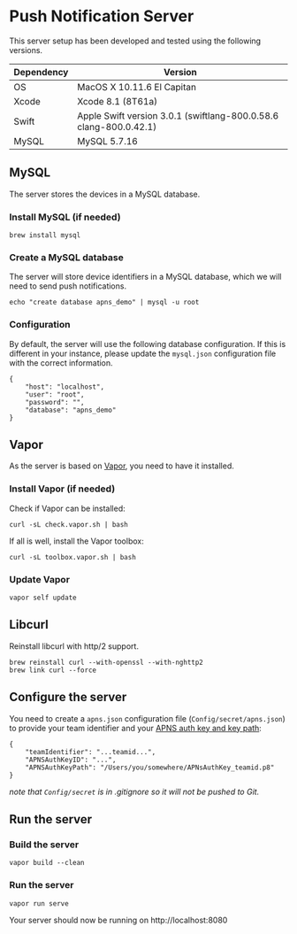 # Push Notification Server

This server setup has been developed and tested using the following versions.

|Dependency|Version|
|----------|-------|
|OS|MacOS X 10.11.6 El Capitan|
|Xcode|Xcode 8.1 (8T61a)|
|Swift|Apple Swift version 3.0.1 (swiftlang-800.0.58.6 clang-800.0.42.1)|
|MySQL|MySQL 5.7.16|

## MySQL

The server stores the devices in a MySQL database.

### Install MySQL (if needed)

```
brew install mysql
```

### Create a MySQL database

The server will store device identifiers in a MySQL database, which we will need to send push notifications.

```
echo "create database apns_demo" | mysql -u root
```

### Configuration

By default, the server will use the following database configuration. If this is different in your instance, please update the `mysql.json` configuration file with the correct information.

```
{
    "host": "localhost",
    "user": "root",
    "password": "",
    "database": "apns_demo"
}

```

## Vapor

As the server is based on [Vapor](http://vapor.codes), you need to have it installed.

### Install Vapor (if needed)

Check if Vapor can be installed:

```
curl -sL check.vapor.sh | bash
```

If all is well, install the Vapor toolbox:

```
curl -sL toolbox.vapor.sh | bash
```

### Update Vapor

```
vapor self update
```

## Libcurl

Reinstall libcurl with http/2 support.

```
brew reinstall curl --with-openssl --with-nghttp2
brew link curl --force
```

## Configure the server

You need to create a `apns.json` configuration file (`Config/secret/apns.json`) to provide your team identifier and your [APNS auth key and key path](https://developer.apple.com/account/ios/certificate/):

```
{
    "teamIdentifier": "...teamid...",
    "APNSAuthKeyID": "...",
    "APNSAuthKeyPath": "/Users/you/somewhere/APNsAuthKey_teamid.p8"
}
```

_note that `Config/secret` is in .gitignore so it will not be pushed to Git._

## Run the server

### Build the server

```
vapor build --clean
```

### Run the server

```
vapor run serve
```

Your server should now be running on http://localhost:8080
